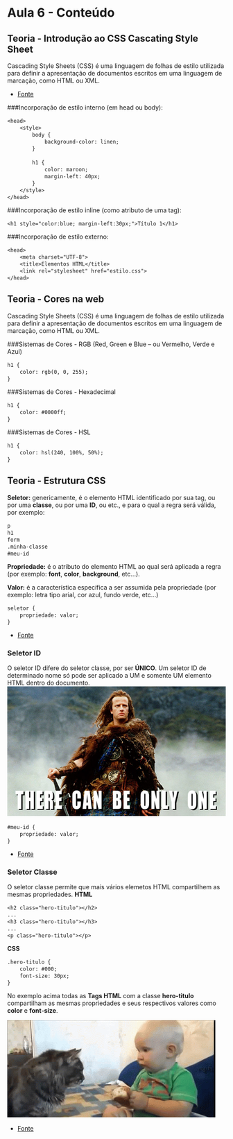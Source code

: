 # Aula 6 - Conteúdo

## Teoria - Introdução ao CSS Cascating Style Sheet
Cascading Style Sheets (CSS) é uma linguagem de folhas de estilo utilizada para definir a apresentação de documentos escritos em uma linguagem de marcação, como HTML ou XML.

* [Fonte](https://pt.wikipedia.org/wiki/Cascading_Style_Sheets)

###Incorporação de estilo interno (em head ou body):
```
<head>
	<style>
		body {
		    background-color: linen;
		}

		h1 {
		    color: maroon;
		    margin-left: 40px;
		} 
	</style>
</head>
```
###Incorporação de estilo inline (como atributo de uma tag):
```
<h1 style="color:blue; margin-left:30px;">Título 1</h1>
```

###Incorporação de estilo externo:
```
<head>
	<meta charset="UTF-8">
	<title>Elementos HTML</title>
	<link rel="stylesheet" href="estilo.css">
</head>
```

## Teoria - Cores na web
Cascading Style Sheets (CSS) é uma linguagem de folhas de estilo utilizada para definir a apresentação de documentos escritos em uma linguagem de marcação, como HTML ou XML.

###Sistemas de Cores - RGB (Red, Green e Blue – ou Vermelho, Verde e Azul)

```
h1 {
	color: rgb(0, 0, 255);
}
```

###Sistemas de Cores - Hexadecimal

```
h1 {
	color: #0000ff;
}
```

###Sistemas de Cores - HSL

```
h1 {
	color: hsl(240, 100%, 50%);
}
```

## Teoria - Estrutura CSS
**Seletor:** genericamente, é o elemento HTML identificado por sua tag, ou por uma **classe**, ou por uma **ID**, ou etc., e para o qual a regra será válida, por exemplo:
```
p
h1
form
.minha-classe
#meu-id
```


**Propriedade:** é o atributo do elemento HTML ao qual será aplicada a regra (por exemplo: **font**, **color**, **background**, etc...).

**Valor:** é a característica específica a ser assumida pela propriedade (por exemplo: letra tipo arial, cor azul, fundo verde, etc...)

```
seletor { 
	propriedade: valor; 
}	
```
* [Fonte](http://www.maujor.com/tutorial/sintaxetut.php)

### Seletor ID 
O seletor ID difere do seletor classe, por ser **ÚNICO**. Um seletor ID de determinado nome só pode ser aplicado a UM e somente UM elemento HTML dentro do documento.
![Alt text](highlander_there_can_be_only_one_quote.jpg)

```
#meu-id {
	propriedade: valor;
}
```
* [Fonte](http://www.maujor.com/tutorial/sintaxetut.php)

### Seletor Classe 
O seletor classe permite que mais vários elemetos HTML compartilhem as mesmas propriedades.
**HTML**
```
<h2 class="hero-titulo"></h2>
...
<h3 class="hero-titulo"></h3>
...
<p class="hero-titulo"></p>
```

**CSS**
```
.hero-titulo { 
	color: #000;
	font-size: 30px;
} 
```
No exemplo acima todas as **Tags HTML** com a classe **hero-titulo** compartilham as mesmas propriedades e seus respectivos valores como **color** e **font-size**.

![Alt text](cute-baby-sharing-food-cat-8lo8-ytgifs-o.gif)

* [Fonte](http://www.maujor.com/tutorial/sintaxetut.php)








